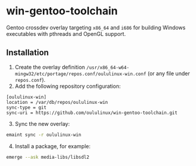 # win-gentoo-toolchain

Gentoo crossdev overlay targeting `x86_64` and `i686` for building Windows executables with pthreads and OpenGL support.


## Installation

1. Create the overlay definition `/usr/x86_64-w64-mingw32/etc/portage/repos.conf/oululinux-win.conf` (or any file under `repos.conf`).
2. Add the following repository configuration:

```
[oululinux-win]
location = /var/db/repos/oululinux-win
sync-type = git
sync-uri = https://github.com/oululinux/win-gentoo-toolchain.git
```

3. Sync the new overlay:

```bash
emaint sync -r oululinux-win
```

4. Install a package, for example:

```bash
emerge --ask media-libs/libsdl2
```
